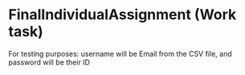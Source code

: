 # FinalIndividualAssignment (Work task)

For testing purposes: username will be Email from the CSV file, and password will be their ID
